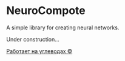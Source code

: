 # NeuroCompote

A simple library for creating neural networks.

Under construction...

[Работает на углеводах ©](https://artsybashev.ru "artsybashev.ru")
